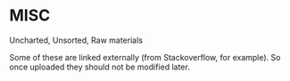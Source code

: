 # MISC
Uncharted, Unsorted, Raw materials

Some of these are linked externally (from Stackoverflow, for example). So once uploaded they should not be modified later.
